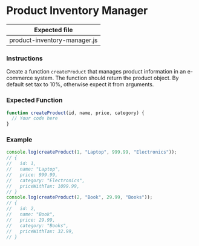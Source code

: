 # Product Inventory Manager

| Expected file                |
| ---------------------------- |
| product-inventory-manager.js |

### Instructions

Create a function `createProduct` that manages product information in an e-commerce system. The function should return the product object. By default set tax to 10%, otherwise expect it from arguments.

### Expected Function

```js
function createProduct(id, name, price, category) {
  // Your code here
}
```

### Example

```js
console.log(createProduct(1, "Laptop", 999.99, "Electronics"));
// {
//   id: 1,
//   name: "Laptop",
//   price: 999.99,
//   category: "Electronics",
//   priceWithTax: 1099.99,
// }
console.log(createProduct(2, "Book", 29.99, "Books"));
// {
//   id: 2,
//   name: "Book",
//   price: 29.99,
//   category: "Books",
//   priceWithTax: 32.99,
// }
```
